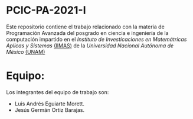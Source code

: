 # PCIC-PA-2021-I
Este repositorio contiene el trabajo relacionado con la materia de Programación Avanzada del posgrado en ciencia e ingeniería de la computación impartido en el _Instituto de Investicaciones en Matemátricas Aplicas y Sistemas_ [(IIMAS)](https://www.iimas.unam.mx/) de la _Universidad Nacional Autónoma de México_ [(UNAM)](https://www.unam.mx/)

# Equipo:
Los integrantes del equipo de trabajo son:
+ Luis Andrés Eguiarte Morett.
+ Jesús Germán Ortiz Barajas.